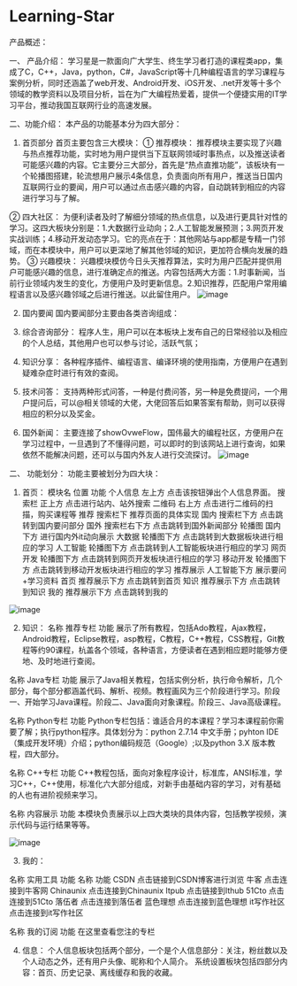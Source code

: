 # Learning-Star

产品概述：

一、	产品介绍：
学习星是一款面向广大学生、终生学习者打造的课程类app，集成了C，C++，Java，python，C#，JavaScript等十几种编程语言的学习课程与案例分析，同时还涵盖了web开发、Android开发、iOS开发、.net开发等十多个领域的教学资料以及项目分析，旨在为广大编程热爱着，提供一个便捷实用的IT学习平台，推动我国互联网行业的高速发展。


二、功能介绍：
本产品的功能基本分为四大部分：

1.	首页部分
首页主要包含三大模块：
①	推荐模块：
推荐模块主要实现了兴趣与热点推荐功能，实时地为用户提供当下互联网领域时事热点，以及推送读者可能感兴趣的内容。它主要分三大部分，首先是“热点直推功能”，该板块有一个轮播图搭建，轮流想用户展示4条信息，负责面向所有用户，推送当日国内互联网行业的要闻，用户可以通过点击感兴趣的内容，自动跳转到相应的内容进行学习与了解。

②	四大社区：
为便利读者及时了解细分领域的热点信息，以及进行更具针对性的学习。这四大板块分别是：1.大数据行业动向；2.人工智能发展预测；3.网页开发实战训练；4.移动开发动态学习。它的亮点在于：其他网站与app都是专精一门邻域，而在本模块中，用户可以更深地了解其他邻域的知识，更加符合横向发展的趋势。
③	兴趣模块：
兴趣模块模仿今日头天推荐算法，实时为用户匹配并提供用户可能感兴趣的信息，进行准确定点的推送。内容包括两大方面：1.时事新闻，当前行业领域内发生的变化，方便用户及时更新信息。2.知识推荐，匹配用户常用编程语言以及感兴趣邻域之后进行推送。以此留住用户。
![image](https://github.com/FishInWater-1999/Android-app/blob/master/S90113-124015.jpg)

2.	国内要闻
国内要闻部分主要由各类咨询组成：
1.	综合咨询部分：
程序人生，用户可以在本板块上发布自己的日常经验以及相应的个人总结，其他用户也可以参与讨论，活跃气氛；
2.	知识分享：
各种程序插件、编程语言、编译环境的使用指南，方便用户在遇到疑难杂症时进行有效的查阅。
3.	技术问答：
支持两种形式问答，一种是付费问答，另一种是免费提问，一个用户提问后，可以@相关领域的大佬，大佬回答后如果答案有帮助，则可以获得相应的积分以及奖金。

3.	国外新闻：
主要连接了showOvweFlow，国伟最大的编程社区，方便用户在学习过程中，一旦遇到了不懂得问题，可以即时的到该网站上进行查询，如果依然不能解决问题，还可以与国内外友人进行交流探讨。
![image](https://github.com/FishInWater-1999/Android-app/blob/master/S90113-124030.jpg)

二、	功能划分：
功能主要被划分为四大块：

1.	首页：
模块名	位置	功能
个人信息	左上方	点击该按钮弹出个人信息界面。
搜索栏	正上方	点击进行站内、站外搜索
二维码	右上方	点击进行二维码的扫描，购买课程等
推荐	搜索栏下	推荐页面的具体实现
国内	搜索栏下方	点击跳转到国内要问部分
国外	搜索栏右下方	点击跳转到国外新闻部分
轮播图	国内 下方	进行国内外it动向展示
大数据	轮播图下方	点击跳转到大数据板块进行相应的学习
人工智能	轮播图下方	点击跳转到人工智能板块进行相应的学习
网页开发	轮播图下方	点击跳转到网页开发板块进行相应的学习
移动开发	轮播图下方	点击跳转到移动开发板块进行相应的学习
推荐展示	人工智能下方	展示要问+学习资料
首页	推荐展示下方	点击跳转到首页
知识	推荐展示下方	点击跳转到知识
我的	推荐展示下方	点击跳转到我的

![image](https://github.com/FishInWater-1999/Android-app/blob/master/S90113-124034.jpg)

2.	知识：
名称	推荐专栏
功能	展示了所有教程，包括Ado教程，Ajax教程，Android教程，Eclipse教程，asp教程，C教程，C++教程，CSS教程，Git教程等约90课程，杭盖各个领域，各种语言，方便读者在遇到相应题时能够方便地、及时地进行查阅。

名称	Java专栏
功能	展示了Java相关教程，包括实例分析，执行命令解析，几个部分，每个部分都涵盖代码、解析、视频。教程画风为三个阶段进行学习。阶段一、开始学习Java课程。阶段二、Java面向对象课程。阶段三、Java高级课程。

名称	Python专栏
功能	Python专栏包括：谁适合月的本课程？学习本课程前你需要了解；执行python程序。具体划分为：python 2.7.14 中文手册；pyhton IDE（集成开发环境）介绍；python编码规范（Google）;以及python 3.X 版本教程，四大部分。

名称	C++专栏
功能	C++教程包括，面向对象程序设计，标准库，ANSI标准，学习C++，C++使用，标准化六大部分组成，对新手由基础内容的学习，对有基础的人也有进阶视频来学习。

名称	内容展示
功能	本模块负责展示以上四大类块的具体内容，包括教学视频，演示代码与运行结果等等。

![image](https://github.com/FishInWater-1999/Android-app/blob/master/S90113-124043.jpg)

3.	我的：

名称	实用工具
功能	名称	功能
CSDN	点击链接到CSDN博客进行浏览
牛客	点击连接到牛客网
Chinaunix	点击连接到Chinaunix
Itpub	点击链接到Ithub
51Cto	点击连接到51Cto
落伍者	点击连接到落伍者
蓝色理想	点击连接到蓝色理想
it写作社区	点击连接到it写作社区


名称	我的订阅
功能	在这里查看您注的专栏

4.	信息：
个人信息板块包括两个部分，一个是个人信息部分：关注，粉丝数以及个人动态之外，还有用户头像、昵称和个人简介。
系统设置板块包括四部分内容：首页、历史记录、离线缓存和我的收藏。
